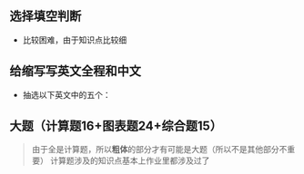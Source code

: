 ## 选择填空判断
- 比较困难，由于知识点比较细
## 给缩写写英文全程和中文
- 抽选以下英文中的五个：
## 大题（计算题16+图表题24+综合题15）
>由于全是计算题，所以**粗体**的部分才有可能是大题（所以不是其他部分不重要）
>计算题涉及的知识点基本上作业里都涉及过了


